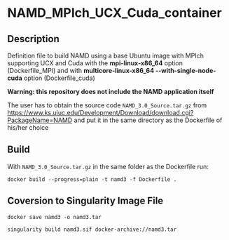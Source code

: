 # NAMD_MPIch_UCX_Cuda_container



## Description

Definition file to build NAMD using a base Ubuntu image with MPIch supporting UCX and Cuda with the **mpi-linux-x86_64** option (Dockerfile_MPI) and with **multicore-linux-x86_64 --with-single-node-cuda** option (Dockerfile_cuda)

**Warning: this repository does not include the NAMD application itself**

The user has to obtain the source code `NAMD_3.0_Source.tar.gz` from https://www.ks.uiuc.edu/Development/Download/download.cgi?PackageName=NAMD and put it in the same directory as the Dockerfile of his/her choice

## Build

With `NAMD_3.0_Source.tar.gz` in the same folder as the Dockerfile run:

```
docker build --progress=plain -t namd3 -f Dockerfile .
```

## Coversion to Singularity Image File

```
docker save namd3 -o namd3.tar

singularity build namd3.sif docker-archive://namd3.tar

```

